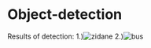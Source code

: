 # Object-detection
Results of detection:
1.)![zidane](https://github.com/GHUB-arnav-10/Object-detection/assets/93794942/38ca8848-60c1-4983-9130-41ce07baed65)
2.)![bus](https://github.com/GHUB-arnav-10/Object-detection/assets/93794942/235d9700-9f59-4de2-be3a-35b7e8cbb13e)

